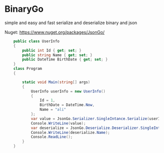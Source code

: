 # BinaryGo
simple and easy and fast serialize and deserialize binary and json

Nuget:
https://www.nuget.org/packages/JsonGo/


```csharp
    public class UserInfo
    {
        public int Id { get; set; }
        public string Name { get; set; }
        public DateTime BirthDate { get; set; }
    }
    class Program
    {

        static void Main(string[] args)
        {
            UserInfo userInfo = new UserInfo()
            {
                Id = 1,
                BirthDate = DateTime.Now,
                Name = "ali"
            };
            var value = JsonGo.Serializer.SingleIntance.Serialize(userInfo);
            Console.WriteLine(value);
            var deserialize = JsonGo.Deserialize.Deserializer.SingleIntance.Deserialize<UserInfo>(value);
            Console.WriteLine(deserialize.Name);
            Console.ReadLine();
        }
    }
```
